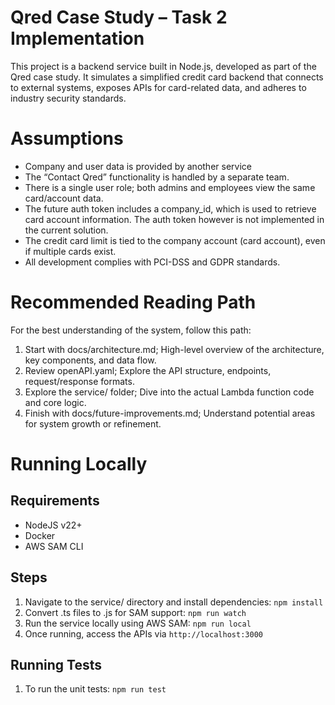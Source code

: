 # Qred Case Study – Task 2 Implementation

This project is a backend service built in Node.js, developed as part of the Qred case study. It simulates a simplified credit card backend that connects to external systems, exposes APIs for card-related data, and adheres to industry security standards.

# Assumptions

- Company and user data is provided by another service
- The “Contact Qred” functionality is handled by a separate team.
- There is a single user role; both admins and employees view the same card/account data.
- The future auth token includes a company_id, which is used to retrieve card account information. The auth token however is not implemented in the current solution.
- The credit card limit is tied to the company account (card account), even if multiple cards exist.
- All development complies with PCI-DSS and GDPR standards.

# Recommended Reading Path

For the best understanding of the system, follow this path:

1. Start with docs/architecture.md; High-level overview of the architecture, key components, and data flow.
2. Review openAPI.yaml; Explore the API structure, endpoints, request/response formats.
3. Explore the service/ folder; Dive into the actual Lambda function code and core logic.
4. Finish with docs/future-improvements.md; Understand potential areas for system growth or refinement.

# Running Locally

## Requirements

- NodeJS v22+
- Docker
- AWS SAM CLI

## Steps

1. Navigate to the service/ directory and install dependencies: `npm install`
2. Convert .ts files to .js for SAM support: `npm run watch`
3. Run the service locally using AWS SAM: `npm run local`
4. Once running, access the APIs via `http://localhost:3000`

## Running Tests

1. To run the unit tests: `npm run test`
